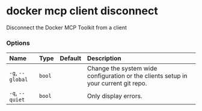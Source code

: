 # docker mcp client disconnect

<!---MARKER_GEN_START-->
Disconnect the Docker MCP Toolkit from a client

### Options

| Name             | Type   | Default | Description                                                                         |
|:-----------------|:-------|:--------|:------------------------------------------------------------------------------------|
| `-g`, `--global` | `bool` |         | Change the system wide configuration or the clients setup in your current git repo. |
| `-q`, `--quiet`  | `bool` |         | Only display errors.                                                                |


<!---MARKER_GEN_END-->

